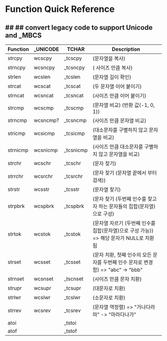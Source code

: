 # Function Quick Reference 
## ## ## convert legacy code to support Unicode and _MBCS

Function |_UNICODE  | TCHAR     | Description
---------|----------|-----------|-------------------------
strcpy   | wcscpy   | _tcscpy   | (문자열을 복사) 
strncpy  | wcsncpy  | _tcsncpy  | ( 사이즈 만큼 복사) 
strlen   | wcslen   | _tcslen   | (문자열 길이 확인)  
strcat   | wcscat   | _tcscat   | (두 문자열 이어 붙이기) 
strncat  | wcsncat  | _tcsncat  | (사이즈 만큼 이어 붙이기) 
strcmp   | wcscmp   | _tcscmp   | (문자열 비교) (반환 값(-1, 0, 1)) 
strncmp  | wcsncmp? | _tcsncmp  | (사이즈 만큼 문자열 비교) 
stricmp  | wcsicmp  | _tcsicmp  | (대소문자를 구별하지 않고 문자열을 비교) 
strnicmp | wcsnicmp | _tcsnicmp | (사이즈 만큼 대소문자를 구별하지 않고 문자열을 비교)
strchr   | wcschr   | _tcschr   | (문자 찾기) 
strrchr  | wcsrchr  | _tcsrchr  | (문자 찾기 (문자열 끝에서 부터 검색)) 
strstr   | wcsstr   | _tcsstr   | (문자열 찾기)
strpbrk  | wcspbrk  | _tcspbrk  | (문자 찾기 (두번째 인수를 찾고자 하는 문자들의 집합(문자열)으로 구성)   
strtok   | wcstok   | _tcstok   | (문자열 자르기 (두번째 인수를 집합(문자열)으로 구성 가능)) => 해당 문자가 NULL로 치환 됨
strset   | wcsset   | _tcsset   | (문자 치환, 첫째 인수의 모든 문자를 두번째 인수 문자로 변경함) => "abc" -> "bbb" 
strnset  | wcsnset  | _tscnset  | (사이즈 만큼 문자 치환) 
strupr   | wcsupr   | _tcsupr   | (대문자로 치환)
strlwr   | wcslwr   | _tcslwr   | (소문자로 치환) 
strrev   | wcsrev   | _tcsrev   | (문자열 역정렬) => "가나다라마" -> "마라다나가"
atoi     |          | _tstoi    |
atof     |          | _tstof    |
